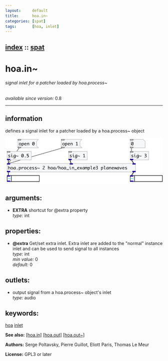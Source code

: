 ```yaml
---
layout:     default
title:      hoa.in~
categories: [spat]
tags:       [hoa, inlet]
---
```

[index](index.html) :: [spat](category_spat.html)
---

# hoa.in~

###### signal inlet for a patcher loaded by hoa.process~

*available since version:* 0.8

---


## information
defines a signal inlet for a patcher loaded by a hoa.process~ object


[![example](../examples/img/hoa.in~.jpg)](../examples/pd/hoa.in~.pd)



## arguments:

* **EXTRA**
shortcut for @extra property<br>
_type:_ int<br>





## properties:

* **@extra** 
Get/set extra inlet. Extra inlet are added to the &#34;normal&#34; instance inlet and can be
used to send signal to all instances<br>
_type:_ int<br>
_min value:_ 0<br>
_default:_ 0<br>





## outlets:

* output signal from a hoa.process~ object&#39;s inlet<br>
_type:_ audio



## keywords:

[hoa](keywords/hoa.html)
[inlet](keywords/inlet.html)



**See also:**
[\[hoa.in\]](hoa.in.html)
[\[hoa.out\]](hoa.out.html)
[\[hoa.out~\]](hoa.out~.html)




**Authors:** Serge Poltavsky, Pierre Guillot, Eliott Paris, Thomas Le Meur




**License:** GPL3 or later





